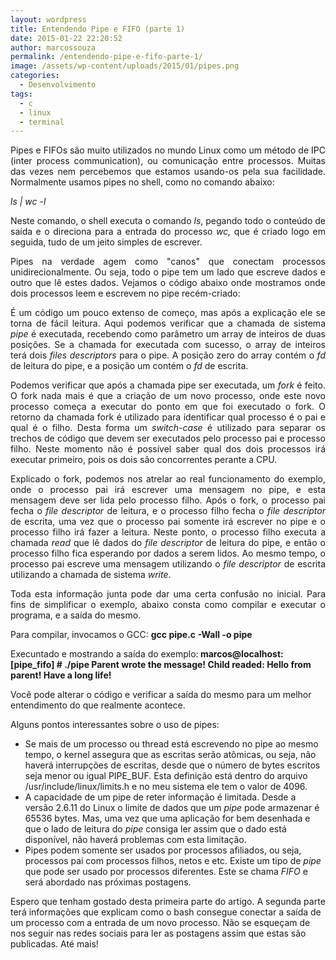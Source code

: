 ```yaml
---
layout: wordpress
title: Entendendo Pipe e FIFO (parte 1)
date: 2015-01-22 22:20:52
author: marcossouza
permalink: /entendendo-pipe-e-fifo-parte-1/
image: /assets/wp-content/uploads/2015/01/pipes.png
categories:
  - Desenvolvimento
tags:
  - c
  - linux
  - terminal
---
```


<p style="text-align: justify;">Pipes e FIFOs são muito utilizados no mundo Linux como um método de IPC (inter process communication), ou comunicação entre processos. Muitas das vezes nem percebemos que estamos usando-os pela sua facilidade. Normalmente usamos pipes no shell, como no comando abaixo:</p>
<em>ls | wc -l</em>
<p style="text-align: justify;">Neste comando, o shell executa o comando <em>ls</em>, pegando todo o conteúdo de saída e o direciona para a entrada do processo <em>wc,</em> que é criado logo em seguida, tudo de um jeito simples de escrever.</p>
<p style="text-align: justify;">Pipes na verdade agem como "canos" que conectam processos unidirecionalmente. Ou seja, todo o pipe tem um lado que escreve dados e outro que lê estes dados. Vejamos o código abaixo onde mostramos onde dois processos leem e escrevem no pipe recém-criado:</p>
<script src="//gistfy-app.herokuapp.com/github/ButecoOpenSource/exemplos/pipe_fifo/pipe.c" type="text/javascript"></script>
<p style="text-align: justify;">É um código um pouco extenso de começo, mas após a explicação ele se torna de fácil leitura. Aqui podemos verificar que a chamada de sistema <em>pipe</em> é executada, recebendo como parâmetro um array de inteiros de duas posições. Se a chamada for executada com sucesso, o array de inteiros terá dois <em>files descriptors</em> para o pipe. A posição zero do array contém o <em>fd</em> de leitura do pipe, e a posição um contém o <em>fd</em> de escrita.</p>
<p style="text-align: justify;">Podemos verificar que após a chamada pipe ser executada, um <em>fork</em> é feito. O fork nada mais é que a criação de um novo processo, onde este novo processo começa a executar do ponto em que foi executado o fork. O retorno da chamada fork é utilizado para identificar qual processo é o pai e qual é o filho. Desta forma um <em>switch-case</em> é utilizado para separar os trechos de código que devem ser executados pelo processo pai e processo filho. Neste momento não é possível saber qual dos dois processos irá executar primeiro, pois os dois são concorrentes perante a CPU.</p>
<p style="text-align: justify;">Explicado o fork, podemos nos atrelar ao real funcionamento do exemplo, onde o processo pai irá escrever uma mensagem no pipe, e esta mensagem deve ser lida pelo processo filho. Após o fork, o processo pai fecha o <em>file descriptor</em> de leitura, e o processo filho fecha o <em>file descriptor</em> de escrita, uma vez que o processo pai somente irá escrever no pipe e o processo filho irá fazer a leitura. Neste ponto, o processo filho executa a chamada <em>read</em> que lê dados do <em>file descriptor</em> de leitura do pipe, e então o processo filho fica esperando por dados a serem lidos. Ao mesmo tempo, o processo pai escreve uma mensagem utilizando o <em>file descriptor</em> de escrita utilizando a chamada de sistema <em>write</em>.</p>
<p style="text-align: justify;">Toda esta informação junta pode dar uma certa confusão no inicial. Para fins de simplificar o exemplo, abaixo consta como compilar e executar o programa, e a saída do mesmo.</p>
Para compilar, invocamos o GCC:
<strong>gcc pipe.c -Wall -o pipe</strong>

Execuntado e mostrando a saída do exemplo:<strong>
marcos@localhost: [pipe_fifo] # ./pipe
Parent wrote the message!
Child readed: Hello from parent! Have a long life!</strong>

Você pode alterar o código e verificar a saída do mesmo para um melhor entendimento do que realmente acontece.

Alguns pontos interessantes sobre o uso de pipes:
<ul>
	<li>Se mais de um processo ou thread está escrevendo no pipe ao mesmo tempo, o kernel assegura que as escritas serão atômicas, ou seja, não haverá interrupções de escritas, desde que o número de bytes escritos seja menor ou igual PIPE_BUF. Esta definição está dentro do arquivo /usr/include/linux/limits.h e no meu sistema ele tem o valor de 4096.</li>
	<li>A capacidade de um pipe de reter informação é limitada. Desde a versão 2.6.11 do Linux o limite de dados que um <em>pipe</em> pode armazenar é 65536 bytes. Mas, uma vez que uma aplicação for bem desenhada e que o lado de leitura do <em>pipe</em> consiga ler assim que o dado está disponível, não haverá problemas com esta limitação.</li>
	<li>Pipes podem somente ser usados por processos afiliados, ou seja, processos pai com processos filhos, netos e etc. Existe um tipo de <em>pipe</em> que pode ser usado por processos diferentes. Este se chama <em>FIFO</em> e será abordado nas próximas postagens.</li>
</ul>
Espero que tenham gostado desta primeira parte do artigo. A segunda parte terá informações que explicam como o bash consegue conectar a saída de um processo com a entrada de um novo processo. Não se esqueçam de nos seguir nas redes sociais para ler as postagens assim que estas são publicadas. Até mais!